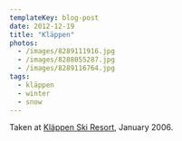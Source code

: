 ```yaml
---
templateKey: blog-post
date: 2012-12-19
title: "Kläppen"
photos:
  - /images/8289111916.jpg
  - /images/8288055287.jpg
  - /images/8289116764.jpg
tags:
  - kläppen
  - winter
  - snow
---
```


Taken at [Kläppen Ski Resort](http://www.klappen.se), January 2006.
